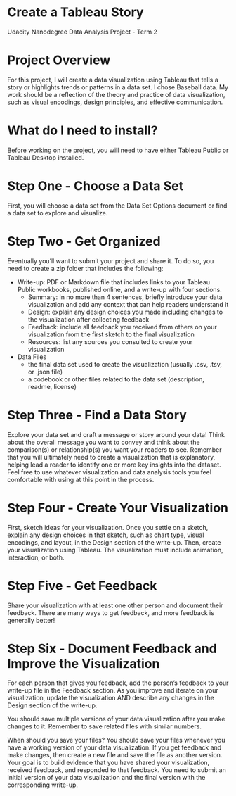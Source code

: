 # Create a Tableau Story
Udacity Nanodegree Data Analysis Project - Term 2  

# Project Overview
For this project, I will create a data visualization using Tableau that tells a story or highlights trends or patterns in a data set. I chose Baseball data. My work should be a reflection of the theory and practice of data visualization, such as visual encodings, design principles, and effective communication.

# What do I need to install?
Before working on the project, you will need to have either Tableau Public or Tableau Desktop installed. 

# Step One - Choose a Data Set
First, you will choose a data set from the Data Set Options document or find a data set to explore and visualize. 

# Step Two - Get Organized
Eventually you’ll want to submit your project and share it. To do so, you need to create a zip folder that includes the following:

* Write-up: PDF or Markdown file that includes links to your Tableau Public workbooks, published online, and a write-up with four sections.
  * Summary: in no more than 4 sentences, briefly introduce your data visualization and add any context that can help readers understand it
  * Design: explain any design choices you made including changes to the visualization after collecting feedback
  * Feedback: include all feedback you received from others on your visualization from the first sketch to the final visualization
  * Resources: list any sources you consulted to create your visualization
* Data Files
  * the final data set used to create the visualization (usually .csv, .tsv, or .json file)
  * a codebook or other files related to the data set (description, readme, license)

# Step Three - Find a Data Story
Explore your data set and craft a message or story around your data! Think about the overall message you want to convey and think about the comparison(s) or relationship(s) you want your readers to see. Remember that you will ultimately need to create a visualization that is explanatory, helping lead a reader to identify one or more key insights into the dataset. Feel free to use whatever visualization and data analysis tools you feel comfortable with using at this point in the process.

# Step Four - Create Your Visualization
First, sketch ideas for your visualization. Once you settle on a sketch, explain any design choices in that sketch, such as chart type, visual encodings, and layout, in the Design section of the write-up. Then, create your visualization using Tableau. The visualization must include animation, interaction, or both. 

# Step Five - Get Feedback
Share your visualization with at least one other person and document their feedback. There are many ways to get feedback, and more feedback is generally better! 

# Step Six - Document Feedback and Improve the Visualization
For each person that gives you feedback, add the person’s feedback to your write-up file in the Feedback section. As you improve and iterate on your visualization, update the visualization AND describe any changes in the Design section of the write-up.

You should save multiple versions of your data visualization after you make changes to it. Remember to save related files with similar numbers.

When should you save your files? You should save your files whenever you have a working version of your data visualization. If you get feedback and make changes, then create a new file and save the file as another version.
Your goal is to build evidence that you have shared your visualization, received feedback, and responded to that feedback. You need to submit an initial version of your data visualization and the final version with the corresponding write-up.
